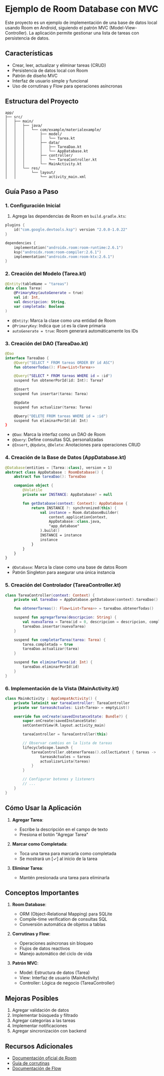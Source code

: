 # Ejemplo de Room Database con MVC

Este proyecto es un ejemplo de implementación de una base de datos local usando Room en Android, siguiendo el patrón MVC (Model-View-Controller). La aplicación permite gestionar una lista de tareas con persistencia de datos.

## Características

- Crear, leer, actualizar y eliminar tareas (CRUD)
- Persistencia de datos local con Room
- Patrón de diseño MVC
- Interfaz de usuario simple y funcional
- Uso de corrutinas y Flow para operaciones asíncronas

## Estructura del Proyecto

```
app/
├── src/
│   ├── main/
│   │   ├── java/
│   │   │   └── com/example/materialexample/
│   │   │       ├── model/
│   │   │       │   └── Tarea.kt
│   │   │       ├── data/
│   │   │       │   ├── TareaDao.kt
│   │   │       │   └── AppDatabase.kt
│   │   │       ├── controller/
│   │   │       │   └── TareaController.kt
│   │   │       └── MainActivity.kt
│   │   └── res/
│   │       └── layout/
│   │           └── activity_main.xml
```

## Guía Paso a Paso

### 1. Configuración Inicial

1. Agrega las dependencias de Room en `build.gradle.kts`:
```kotlin
plugins {
    id("com.google.devtools.ksp") version "2.0.0-1.0.22"
}

dependencies {
    implementation("androidx.room:room-runtime:2.6.1")
    ksp("androidx.room:room-compiler:2.6.1")
    implementation("androidx.room:room-ktx:2.6.1")
}
```

### 2. Creación del Modelo (Tarea.kt)

```kotlin
@Entity(tableName = "tareas")
data class Tarea(
    @PrimaryKey(autoGenerate = true)
    val id: Int,
    val descripcion: String,
    var completada: Boolean
)
```

- `@Entity`: Marca la clase como una entidad de Room
- `@PrimaryKey`: Indica que `id` es la clave primaria
- `autoGenerate = true`: Room generará automáticamente los IDs

### 3. Creación del DAO (TareaDao.kt)

```kotlin
@Dao
interface TareaDao {
    @Query("SELECT * FROM tareas ORDER BY id ASC")
    fun obtenerTodas(): Flow<List<Tarea>>

    @Query("SELECT * FROM tareas WHERE id = :id")
    suspend fun obtenerPorId(id: Int): Tarea?

    @Insert
    suspend fun insertar(tarea: Tarea)

    @Update
    suspend fun actualizar(tarea: Tarea)

    @Query("DELETE FROM tareas WHERE id = :id")
    suspend fun eliminarPorId(id: Int)
}
```

- `@Dao`: Marca la interfaz como un DAO de Room
- `@Query`: Define consultas SQL personalizadas
- `@Insert`, `@Update`, `@Delete`: Anotaciones para operaciones CRUD

### 4. Creación de la Base de Datos (AppDatabase.kt)

```kotlin
@Database(entities = [Tarea::class], version = 1)
abstract class AppDatabase : RoomDatabase() {
    abstract fun tareaDao(): TareaDao

    companion object {
        @Volatile
        private var INSTANCE: AppDatabase? = null

        fun getDatabase(context: Context): AppDatabase {
            return INSTANCE ?: synchronized(this) {
                val instance = Room.databaseBuilder(
                    context.applicationContext,
                    AppDatabase::class.java,
                    "app_database"
                ).build()
                INSTANCE = instance
                instance
            }
        }
    }
}
```

- `@Database`: Marca la clase como una base de datos Room
- Patrón Singleton para asegurar una única instancia

### 5. Creación del Controlador (TareaController.kt)

```kotlin
class TareaController(context: Context) {
    private val tareaDao = AppDatabase.getDatabase(context).tareaDao()

    fun obtenerTareas(): Flow<List<Tarea>> = tareaDao.obtenerTodas()

    suspend fun agregarTarea(descripcion: String) {
        val nuevaTarea = Tarea(id = 0, descripcion = descripcion, completada = false)
        tareaDao.insertar(nuevaTarea)
    }

    suspend fun completarTarea(tarea: Tarea) {
        tarea.completada = true
        tareaDao.actualizar(tarea)
    }

    suspend fun eliminarTarea(id: Int) {
        tareaDao.eliminarPorId(id)
    }
}
```

### 6. Implementación de la Vista (MainActivity.kt)

```kotlin
class MainActivity : AppCompatActivity() {
    private lateinit var tareaController: TareaController
    private var tareasActuales: List<Tarea> = emptyList()

    override fun onCreate(savedInstanceState: Bundle?) {
        super.onCreate(savedInstanceState)
        setContentView(R.layout.activity_main)

        tareaController = TareaController(this)

        // Observar cambios en la lista de tareas
        lifecycleScope.launch {
            tareaController.obtenerTareas().collectLatest { tareas ->
                tareasActuales = tareas
                actualizarLista(tareas)
            }
        }

        // Configurar botones y listeners
        // ...
    }
}
```

## Cómo Usar la Aplicación

1. **Agregar Tarea**:
   - Escribe la descripción en el campo de texto
   - Presiona el botón "Agregar Tarea"

2. **Marcar como Completada**:
   - Toca una tarea para marcarla como completada
   - Se mostrará un [✓] al inicio de la tarea

3. **Eliminar Tarea**:
   - Mantén presionada una tarea para eliminarla

## Conceptos Importantes

1. **Room Database**:
   - ORM (Object-Relational Mapping) para SQLite
   - Compile-time verification de consultas SQL
   - Conversión automática de objetos a tablas

2. **Corrutinas y Flow**:
   - Operaciones asíncronas sin bloqueo
   - Flujos de datos reactivos
   - Manejo automático del ciclo de vida

3. **Patrón MVC**:
   - Model: Estructura de datos (Tarea)
   - View: Interfaz de usuario (MainActivity)
   - Controller: Lógica de negocio (TareaController)

## Mejoras Posibles

1. Agregar validación de datos
2. Implementar búsqueda y filtrado
3. Agregar categorías a las tareas
4. Implementar notificaciones
5. Agregar sincronización con backend

## Recursos Adicionales

- [Documentación oficial de Room](https://developer.android.com/training/data-storage/room)
- [Guía de corrutinas](https://developer.android.com/kotlin/coroutines)
- [Documentación de Flow](https://developer.android.com/kotlin/flow) 
